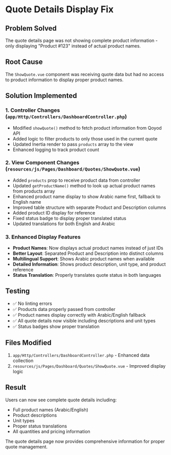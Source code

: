 # Quote Details Display Fix

## Problem Solved
The quote details page was not showing complete product information - only displaying "Product #123" instead of actual product names.

## Root Cause
The `ShowQuote.vue` component was receiving quote data but had no access to product information to display proper product names.

## Solution Implemented

### 1. Controller Changes (`app/Http/Controllers/DashboardController.php`)
- Modified `showQuote()` method to fetch product information from Qoyod API
- Added logic to filter products to only those used in the current quote
- Updated Inertia render to pass `products` array to the view
- Enhanced logging to track product count

### 2. View Component Changes (`resources/js/Pages/Dashboard/Quotes/ShowQuote.vue`)
- Added `products` prop to receive product data from controller
- Updated `getProductName()` method to look up actual product names from products array
- Enhanced product name display to show Arabic name first, fallback to English name
- Improved table structure with separate Product and Description columns
- Added product ID display for reference
- Fixed status badge to display proper translated status
- Updated translations for both English and Arabic

### 3. Enhanced Display Features
- **Product Names**: Now displays actual product names instead of just IDs
- **Better Layout**: Separated Product and Description into distinct columns  
- **Multilingual Support**: Shows Arabic product names when available
- **Detailed Information**: Shows product description, unit type, and product reference
- **Status Translation**: Properly translates quote status in both languages

## Testing
- ✅ No linting errors
- ✅ Products data properly passed from controller
- ✅ Product names display correctly with Arabic/English fallback
- ✅ All quote details now visible including descriptions and unit types
- ✅ Status badges show proper translation

## Files Modified
1. `app/Http/Controllers/DashboardController.php` - Enhanced data collection
2. `resources/js/Pages/Dashboard/Quotes/ShowQuote.vue` - Improved display logic

## Result
Users can now see complete quote details including:
- Full product names (Arabic/English)
- Product descriptions
- Unit types
- Proper status translations
- All quantities and pricing information

The quote details page now provides comprehensive information for proper quote management.
